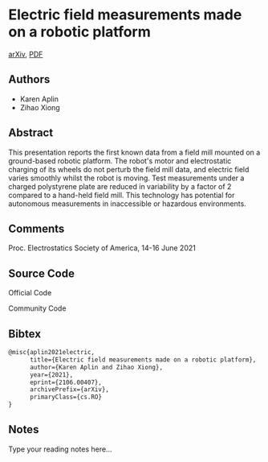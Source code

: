 
# Electric field measurements made on a robotic platform

[arXiv](https://arxiv.org/abs/2106.0407), [PDF](https://arxiv.org/pdf/2106.0407.pdf)

## Authors

- Karen Aplin
- Zihao Xiong

## Abstract

This presentation reports the first known data from a field mill mounted on a ground-based robotic platform. The robot's motor and electrostatic charging of its wheels do not perturb the field mill data, and electric field varies smoothly whilst the robot is moving. Test measurements under a charged polystyrene plate are reduced in variability by a factor of 2 compared to a hand-held field mill. This technology has potential for autonomous measurements in inaccessible or hazardous environments.

## Comments

Proc. Electrostatics Society of America, 14-16 June 2021

## Source Code

Official Code



Community Code



## Bibtex

```tex
@misc{aplin2021electric,
      title={Electric field measurements made on a robotic platform}, 
      author={Karen Aplin and Zihao Xiong},
      year={2021},
      eprint={2106.00407},
      archivePrefix={arXiv},
      primaryClass={cs.RO}
}
```

## Notes

Type your reading notes here...

